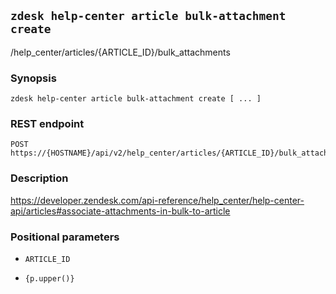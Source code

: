 ## `zdesk help-center article bulk-attachment create`

/help_center/articles/{ARTICLE_ID}/bulk_attachments

### Synopsis

    zdesk help-center article bulk-attachment create [ ... ]

### REST endpoint

    POST https://{HOSTNAME}/api/v2/help_center/articles/{ARTICLE_ID}/bulk_attachments

### Description

https://developer.zendesk.com/api-reference/help_center/help-center-api/articles#associate-attachments-in-bulk-to-article

### Positional parameters

* `ARTICLE_ID`

* `{p.upper()}`

